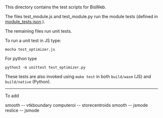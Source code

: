 This directory contains the test scripts for BisWeb.

The files test_module.js and test_module.py run the module tests (defined in
[module_tests.json](module_tests.json).).

The remaining files run unit tests.

To run a unit test in JS type:

    mocha test_optimizer.js
    
For python type

    python3 -m unittest test_optimizer.py

These tests are also invoked using `make test` in both `build/wasm` (JS) and
`build/native` (Python).

---

To add

smooth -- vtkboundary
computeroi -- storecentroids
smooth -- jsmode
reslice -- jsmode
